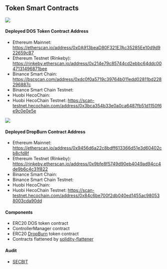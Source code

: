 ## Token Smart Contracts

![](https://i.imgur.com/8IVJvtP.png)
#### Deployed DOS Token Contract Address
- Ethereum Mainnet: https://etherscan.io/address/0x0A913beaD80F321E7Ac35285Ee10d9d922659cB7
- Ethereum Testnet (Rinkeby): https://rinkeby.etherscan.io/address/0x214e79c85744cd2ebbc64ddc0047131496871bee
- Binance Smart Chain: https://bscscan.com/address/0xdc0f0a5719c39764b011edd02811bd228296887c
- Binance Smart Chain Testnet: 
- Huobi HecoChain:
- Huobi HecoChain Testnet: https://scan-testnet.hecochain.com/address/0x3bca354b33e0a0ca6487fb51d1150f6e9c0e0e5e


![](https://i.imgur.com/n0krjtC.png)
#### Deployed DropBurn Contract Address
- Ethereum Mainnet: https://etherscan.io/address/0x9456d6a22c8bdff613366d51e3d60402cb8cfd8f
- Ethereum Testnet (Rinkeby): https://rinkeby.etherscan.io/address/0x9bfe8f5749d90eb4049ad94cc4de9b6c4c31f822
- Binance Smart Chain: 
- Binance Smart Chain Testnet: 
- Huobi HecoChain:
- Huobi HecoChain Testnet: https://scan-testnet.hecochain.com/address/0x84c6be700f2db040ed1455ac980538003cda90dd



#### Components
- ERC20 DOS token contract
- ControllerManager contract
- ERC20 [DropBurn](https://medium.com/dos-network/introducing-dropburn-a-new-model-to-bootstrap-staking-network-3b2c605dd276) token contract
- Contracts flattened by [solidity-flattener](https://github.com/poanetwork/solidity-flattener)


#### Audit
- [SECBIT](https://secbit.io/)
